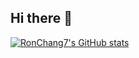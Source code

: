 ## Hi there 👋

<!--
**RonChang7/RonChang7** is a ✨ _special_ ✨ repository because its `README.md` (this file) appears on your GitHub profile.

Here are some ideas to get you started:

- 🔭 I’m currently working on ...
- 🌱 I’m currently learning ...
- 👯 I’m looking to collaborate on ...
- 🤔 I’m looking for help with ...
- 💬 Ask me about ...
- 📫 How to reach me: ...
- 😄 Pronouns: ...
- ⚡ Fun fact: ...
-->

[![RonChang7's GitHub stats](https://github-readme-stats.vercel.app/api?username=RonChang7)](https://github.com/RonChang7/github-readme-stats)

